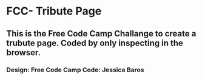 # FCC- Tribute Page
## This is the Free Code Camp Challange to create a trubute page. Coded by only inspecting in the browser.
### Design: Free Code Camp Code: Jessica Baros